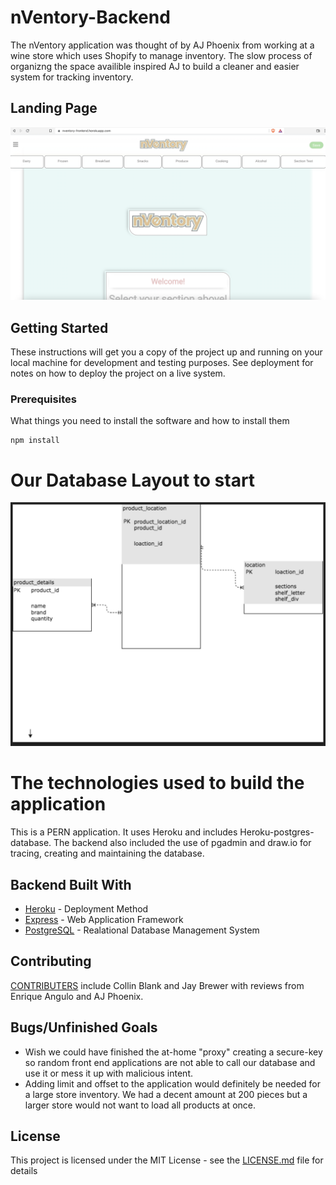 # nVentory-Backend

The nVentory application was thought of by AJ Phoenix from working at a wine store which uses Shopify to manage inventory. The slow process of organizng the space availible inspired AJ to build a cleaner and easier system for tracking inventory. 

## Landing Page

![nVenotry](https://github.com/kiqueangulo/nVentory-backend/blob/Jay/images/nventory_home_page.png)

## Getting Started

These instructions will get you a copy of the project up and running on your local machine for development and testing purposes. See deployment for notes on how to deploy the project on a live system.

### Prerequisites

What things you need to install the software and how to install them

```
npm install
```
# Our Database Layout to start

![Database](https://github.com/kiqueangulo/nVentory-backend/blob/main/Database.png)

# The technologies used to build the application
This is a PERN application. It uses Heroku and includes Heroku-postgres-database.  The backend also included the use of pgadmin and draw.io for tracing, creating and maintaining the database.

## Backend Built With

* [Heroku](https://dashboard.heroku.com/apps) - Deployment Method
* [Express](https://expressjs.com/) - Web Application Framework
* [PostgreSQL](https://www.postgresql.org/) - Realational Database Management System

## Contributing

[CONTRIBUTERS](https://github.com/kiqueangulo/nVentory-backend/graphs/contributors?from=2022-07-10&to=2022-07-27&type=a) include Collin Blank and Jay Brewer with reviews from Enrique Angulo and AJ Phoenix.

## Bugs/Unfinished Goals
- Wish we could have finished the at-home "proxy" creating a secure-key so random front end applications are not able to call our database and use it or mess it up with malicious intent. 
- Adding limit and offset to the application would definitely be needed for a large store inventory.  We had a decent amount at 200 pieces but a larger store would not want to load all products at once. 

## License

This project is licensed under the MIT License - see the [LICENSE.md](LICENSE.md) file for details


